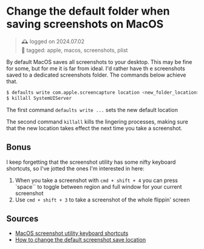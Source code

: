 # Change the default folder when saving screenshots on MacOS
> 🕰️ logged on 2024.07.02 <br>
> 🔖 tagged: apple, macos, screenshots, plist

By default MacOS saves all screenshots to your desktop. This may be fine for some, but for me it is far from ideal. I'd rather have th e screenshots saved to a dedicated screenshots folder. The commands below achieve that.

```zsh
$ defaults write com.apple.screencapture location <new_folder_location>
$ killall SystemUIServer
```

The first command `defaults write ...` sets the new default location

The second command `killall` kills the lingering processes, making sure that the new location takes effect the next time you take a screenshot.

## Bonus
I keep forgetting that the screenshot utility has some nifty keyboard shortcuts, so I've jotted the ones I'm interested in here:

1. When you take a screenshot with `cmd + shift + 4` you can press `space`` to toggle between region and full window for your current screenshot
2. Use `cmd + shift + 3` to take a screenshot of the whole flippin' screen

## Sources
+ [MacOS screenshot utility keyboard shortcuts](https://support.apple.com/guide/mac-help/take-a-screenshot-mh26782/mac)
+ [How to change the default screenshot save location](http://osxdaily.com/2011/01/26/change-the-screenshot-save-file-location-in-mac-os-x/)
